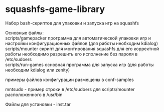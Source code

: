 # squashfs-game-library
Набор bash-скриптов для упаковки и запуска игр на squashfs <br>

Основные файлы: <br>
scripts/gamepacker  программа для автоматической упаковки игр и настройки конфигурационных файлов (для работы необходим kdialog) <br>
scripts/mounter     скрипт для монтирования squashfs для его корректной работы необходимо разрешить его исполнение без пароля в /etc/sudoers  <br>
scripts/run-games   основная программа для запуска игр (для работы необходим kdialog или zenity) <br>

примеры файлов конфигурации размещены в conf-samples <br>

mntsudo - пример строки в /etc/sudoers для scripts/mounter расположенного в /usr/bin<br>

Файлы для установки - inst.tar


